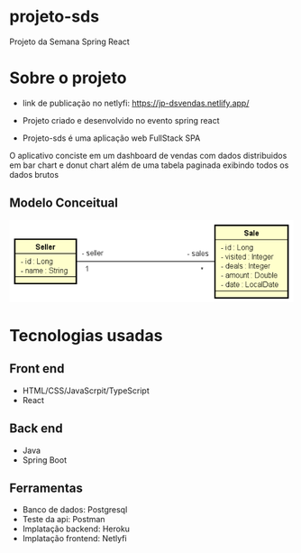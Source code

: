 # projeto-sds
Projeto da Semana Spring React

# Sobre o projeto

* link de publicação no netlyfi: https://jp-dsvendas.netlify.app/

* Projeto criado e desenvolvido no evento spring react
* Projeto-sds é uma aplicação web FullStack SPA


O aplicativo conciste em um dashboard de vendas com dados distribuidos em bar chart e donut chart além de uma tabela paginada exibindo todos os dados brutos

## Modelo Conceitual

![modelo conceitual](https://github.com/Jpoao/projeto-sds/blob/main/assets/Capturar.PNG)

# Tecnologias usadas

## Front end

* HTML/CSS/JavaScrpit/TypeScript
* React

## Back end

* Java
* Spring Boot

## Ferramentas

* Banco de dados: Postgresql
* Teste da api: Postman
* Implatação backend: Heroku
* Implatação frontend: Netlyfi

